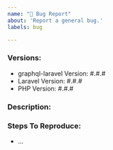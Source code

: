 ```yaml
---
name: "🐛 Bug Report"
about: 'Report a general bug.'
labels: bug

---
```


### Versions:
- graphql-laravel Version: #.#.#
- Laravel Version: #.#.# <!-- remove if not applicable -->
- PHP Version: #.#.#

### Description:

<!--
Please describe in detail the nature of the bug, code samples, etc.

The more, the better.
-->

### Steps To Reproduce:

- …
